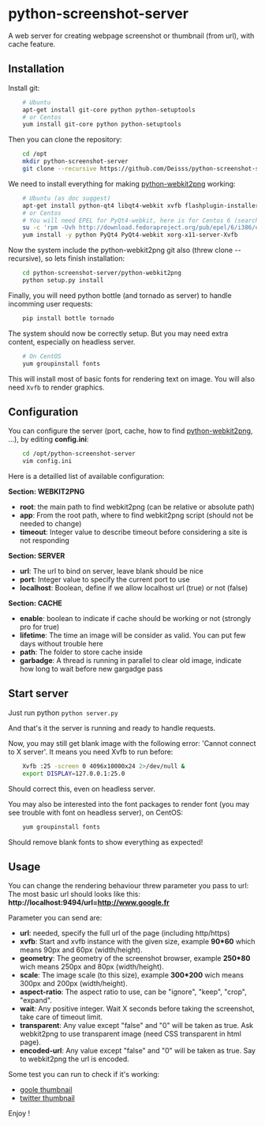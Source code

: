 # python-screenshot-server

A web server for creating webpage screenshot or thumbnail (from url), with cache feature.




## Installation

Install git:
```sh
    # Ubuntu
    apt-get install git-core python python-setuptools
    # or Centos
    yum install git-core python python-setuptools
```

Then you can clone the repository:
```sh
    cd /opt
    mkdir python-screenshot-server
    git clone --recursive https://github.com/Deisss/python-screenshot-server.git python-screenshot-server
```

We need to install everything for making [python-webkit2png](https://github.com/adamn/python-webkit2png) working:
```sh
    # Ubuntu (as doc suggest)
    apt-get install python-qt4 libqt4-webkit xvfb flashplugin-installer
    # or Centos
    # You will need EPEL for PyQt4-webkit, here is for Centos 6 (search on internet if this link is broken):
    su -c 'rpm -Uvh http://download.fedoraproject.org/pub/epel/6/i386/epel-release-6-8.noarch.rpm'
    yum install -y python PyQt4 PyQt4-webkit xorg-x11-server-Xvfb
```

Now the system include the python-webkit2png git also (threw clone --recursive), so lets finish installation:
```sh
    cd python-screenshot-server/python-webkit2png
    python setup.py install
```

Finally, you will need python bottle (and tornado as server) to handle incomming user requests:
```sh
    pip install bottle tornado
```

The system should now be correctly setup. But you may need extra content, especially on headless server.
```sh
    # On CentOS
    yum groupinstall fonts
```
This will install most of basic fonts for rendering text on image. You will also need ```Xvfb``` to render graphics.




## Configuration

You can configure the server (port, cache, how to find [python-webkit2png](https://github.com/adamn/python-webkit2png), ...), by editing __config.ini__:
```sh
    cd /opt/python-screenshot-server
    vim config.ini
```

Here is a detailled list of available configuration:

**Section: WEBKIT2PNG**

  * **root**: the main path to find webkit2png (can be relative or absolute path)
  * **app**: From the root path, where to find webkit2png script (should not be needed to change)
  * **timeout**: Integer value to describe timeout before considering a site is not responding


**Section: SERVER**

  * **url**: The url to bind on server, leave blank should be nice
  * **port**: Integer value to specify the current port to use
  * **localhost**: Boolean, define if we allow localhost url (true) or not (false)


**Section: CACHE**

  * **enable**: boolean to indicate if cache should be working or not (strongly pro for true)
  * **lifetime**: The time an image will be consider as valid. You can put few days without trouble here
  * **path**: The folder to store cache inside
  * **garbadge**: A thread is running in parallel to clear old image, indicate how long to wait before new gargadge pass




## Start server

Just run python ```python server.py```

And that's it the server is running and ready to handle requests.

Now, you may still get blank image with the following error: 'Cannot connect to X server'. It means you need Xvfb to run before:
```sh
    Xvfb :25 -screen 0 4096x10000x24 2>/dev/null &
    export DISPLAY=127.0.0.1:25.0
```
Should correct this, even on headless server.

You may also be interested into the font packages to render font (you may see trouble with font on headless server), on CentOS:
```sh
    yum groupinstall fonts
```

Should remove blank fonts to show everything as expected!


## Usage

You can change the rendering behaviour threw parameter you pass to url:
The most basic url should looks like this: **http://localhost:9494/url=http://www.google.fr**


Parameter you can send are:
  * **url**: needed, specify the full url of the page (including http/https)
  * **xvfb**: Start and xvfb instance with the given size, example **90*60** which means 90px and 60px (width/height).
  * **geometry**: The geometry of the screenshot browser, example **250*80** wich means 250px and 80px (width/height).
  * **scale**: The image scale (to this size), example **300*200** wich means 300px and 200px (width/height).
  * **aspect-ratio**: The aspect ratio to use, can be "ignore", "keep", "crop", "expand".
  * **wait**: Any positive integer. Wait X seconds before taking the screenshot, take care of timeout limit.
  * **transparent**: Any value except "false" and "0" will be taken as true. Ask webkit2png to use transparent image (need CSS transparent in html page).
  * **encoded-url**: Any value except "false" and "0" will be taken as true. Say to webkit2png the url is encoded.


Some test you can run to check if it's working:
  * [goole thumbnail](http://localhost:9494/?url=http://www.google.com&transparent=true&scale=150*100)
  * [twitter thumbnail](http://localhost:9494/?url=http://www.twitter.com&geometry=150*300&aspect-ratio=crop)


Enjoy !
